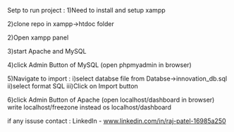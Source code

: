 Setp to run project :
1)Need to install and setup xampp 

2)clone repo in xampp->htdoc folder

2)Open xampp panel

3)start Apache and MySQL

4)click Admin Button of MySQL (open phpmyadmin in browser)

5)Navigate to import :
	i)select databse file from Databse->innovation_db.sql
	ii)select format SQL
	iii)Click on Import button

6)click Admin Button of Apache (open localhost/dashboard in browser)
	write localhost/freezone instead os localhost/dashboard

 
if any issuse contact :
LinkedIn - www.linkedin.com/in/raj-patel-16985a250

